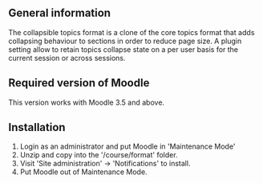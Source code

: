 ## General information ##

The collapsible topics format is a clone of the core topics format that adds collapsing behaviour to sections in order to reduce page size. A plugin setting allow to retain topics collapse state on a per user basis for the current session or across sessions.

## Required version of Moodle ##

This version works with Moodle 3.5 and above.

## Installation ##

 1. Login as an administrator and put Moodle in 'Maintenance Mode'
 3. Unzip and copy into the '/course/format' folder.
 4. Visit 'Site administration' -> 'Notifications' to install.
 5. Put Moodle out of Maintenance Mode.